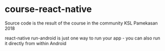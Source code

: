 # course-react-native
Source code is the result of the course in the community KSL Pamekasan 2018

react-native run-android is just one way to run your app - you can also run it directly from within Android